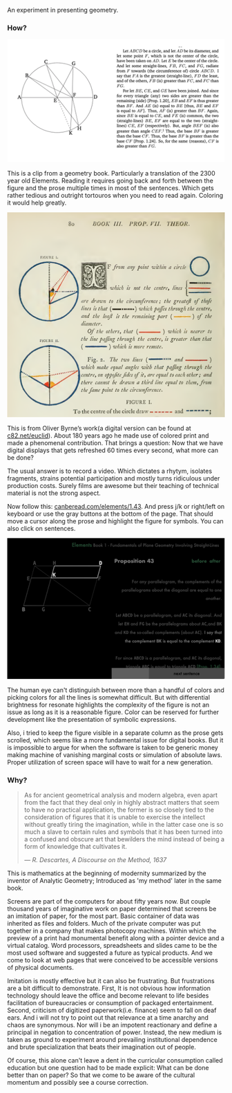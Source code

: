 An experiment in presenting geometry.

### How?

![](readme/bare.png)

This is a clip from a geometry book. Particularly a translation of the 2300 year old Elements. Reading it requires going back and forth between the figure and the prose multiple times in most of the sentences. Which gets rather tedious and outright tortouros when you need to read again. Coloring it would help greatly.

![](readme/colored.png)

This is from Oliver Byrne’s work(a digital version can be found at [c82.net/euclid](https://c82.net/euclid)). About 180 years ago he made use of colored print and made a phenomenal contribution. That brings a question: Now that we have digital displays that gets refreshed 60 times every second, what more can be done?

The usual answer is to record a video. Which dictates a rhytym, isolates fragments, strains potential participation and mostly turns ridiculous under production costs. Surely films are awesome but their teaching of technical material is not the strong aspect.

Now follow this: [canberead.com/elements/1.43](https://canberead.com/elements/1.43). And press j/k or right/left on keyboard or use the gray buttons at the bottom of the page. That should move a cursor along the prose and highlight the figure for symbols. You can also click on sentences.

![](readme/highlighted.png)

The human eye can't distinguish between more than a handful of colors and picking colors for all the lines is somewhat difficult. But with differential brightness for resonate highlights the complexity of the figure is not an issue as long as it is a reasonable figure. Color can be reserved for further development like the presentation of symbolic expressions.

Also, i tried to keep the figure visible in a separate column as the prose gets scrolled, which seems like a more fundamental issue for digital books. But it is impossible to argue for when the software is taken to be generic money making machine of vanishing marginal costs or simulation of absolute laws. Proper utilization of screen space will have to wait for a new generation.

### Why?

> As for ancient geometrical analysis and modern algebra, even apart from the fact that they deal only in highly abstract matters that seem to have no practical application, the former is so closely tied to the consideration of figures that it is unable to exercise the intellect without greatly tiring the imagination, while in the latter case one is so much a slave to certain rules and symbols that it has been turned into a confused and obscure art that bewilders the mind instead of being a form of knowledge that cultivates it.
>
> &mdash; *R. Descartes, A Discourse on the Method, 1637*

This is mathematics at the beginning of modernity summarized by the inventor of Analytic Geometry; Introduced as 'my method' later in the same book.

Screens are part of the computers for about fifty years now. But couple thousand years of imaginative work on paper determined that screens be an imitation of paper, for the most part. Basic container of data was inherited as files and folders. Much of the private computer was put together in a company that makes photocopy machines. Within which the preview of a print had monumental benefit along with a pointer device and a virtual catalog. Word processors, spreadsheets and slides came to be the most used software and suggested a future as typical products. And we come to look at web pages that were conceived to be accessible versions of physical documents.

Imitation is mostly effective but it can also be frustrating. But frustrations are a bit difficult to demonstrate. First, It is not obvious how information technology should leave the office and become relevant to life besides facilitation of bureaucracies or consumption of packaged entertainment. Second, criticism of digitized paperwork(i.e. finance) seem to fall on deaf ears. And i will not try to point out that relevance at a time anarchy and chaos are synonymous. Nor will i be an impotent reactionary and define a principal in negation to concentration of power. Instead, the new medium is taken as ground to experiment around prevailing institutional dependence and brute specialization that beats their imagination out of people.

Of course, this alone can't leave a dent in the curricular consumption called education but one question had to be made explicit: What can be done better than on paper? So that we come to be aware of the cultural momentum and possibly see a course correction.
